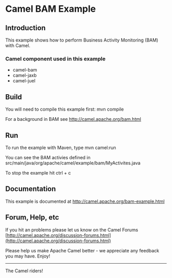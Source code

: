 # Camel BAM Example

## Introduction 

This example shows how to perform Business Activity Monitoring (BAM)
with Camel. 

### Camel component used in this example

* camel-bam
* camel-jaxb
* camel-juel

## Build

You will need to compile this example first:
  mvn compile
  
For a background in BAM see
  http://camel.apache.org/bam.html

## Run

To run the example with Maven, type
  mvn camel:run

You can see the BAM activies defined in
  src/main/java/org/apache/camel/example/bam/MyActivites.java
  
To stop the example hit ctrl + c

## Documentation

This example is documented at
  http://camel.apache.org/bam-example.html

## Forum, Help, etc 

If you hit an problems please let us know on the Camel Forums
  [http://camel.apache.org/discussion-forums.html](http://camel.apache.org/discussion-forums.html)

Please help us make Apache Camel better - we appreciate any feedback you may
have.  Enjoy!

------------------------
The Camel riders!

